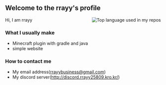 ## Welcome to the rrayy's profile
<img align="right" src="https://github-readme-stats.vercel.app/api/top-langs/?username=rrayy-25809&layout=compact&hide_title=1&card_width=300" alt="Top language used in my repos"/>
Hi, I am rrayy

### What I usually make
- Minecraft plugin with gradle and java
- simple website 

### How to contact me
- My email address(rrayybusiness@gmail.com)
- My discord server(http://discord.rrayy25809.kro.kr/)
